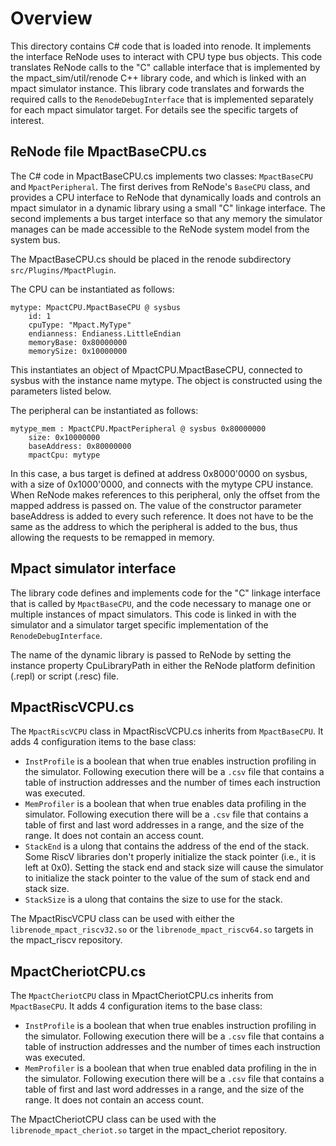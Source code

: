 # Overview

This directory contains C# code that is loaded into renode. It implements the
interface ReNode uses to interact with CPU type bus objects. This code
translates ReNode calls to the "C" callable interface that is implemented by the
mpact_sim/util/renode C++ library code, and which is linked with an mpact
simulator instance. This library code translates and forwards the required calls
to the `RenodeDebugInterface` that is implemented separately for each mpact
simulator target. For details see the specific targets of interest.

## ReNode file MpactBaseCPU.cs

The C# code in MpactBaseCPU.cs implements two classes: `MpactBaseCPU` and
`MpactPeripheral`. The first derives from ReNode's `BaseCPU` class, and provides
a CPU interface to ReNode that dynamically loads and controls an mpact simulator
in a dynamic library using a small "C" linkage interface. The second implements
a bus target interface so that any memory the simulator manages can be made
accessible to the ReNode system model from the system bus.

The MpactBaseCPU.cs should be placed in the renode subdirectory
`src/Plugins/MpactPlugin`.

The CPU can be instantiated as follows:

```
mytype: MpactCPU.MpactBaseCPU @ sysbus
    id: 1
    cpuType: "Mpact.MyType"
    endianness: Endianess.LittleEndian
    memoryBase: 0x80000000
    memorySize: 0x10000000
```

This instantiates an object of MpactCPU.MpactBaseCPU, connected to sysbus with
the instance name mytype. The object is constructed using the parameters listed
below.

The peripheral can be instantiated as follows:

```
mytype_mem : MpactCPU.MpactPeripheral @ sysbus 0x80000000
    size: 0x10000000
    baseAddress: 0x80000000
    mpactCpu: mytype
```

In this case, a bus target is defined at address 0x8000'0000 on sysbus, with a
size of 0x1000'0000, and connects with the mytype CPU instance. When ReNode
makes references to this peripheral, only the offset from the mapped address is
passed on. The value of the constructor parameter baseAddress is added to every
such reference. It does not have to be the same as the address to which the
peripheral is added to the bus, thus allowing the requests to be remapped in
memory.

## Mpact simulator interface

The library code defines and implements code for the "C" linkage interface that
is called by `MpactBaseCPU`, and the code necessary to manage one or multiple
instances of mpact simulators. This code is linked in with the simulator and a
simulator target specific implementation of the `RenodeDebugInterface`.

The name of the dynamic library is passed to ReNode by setting the instance
property CpuLibraryPath in either the ReNode platform definition (.repl) or
script (.resc) file.

## MpactRiscVCPU.cs

The `MpactRiscVCPU` class in MpactRiscVCPU.cs inherits from `MpactBaseCPU`. It
adds 4 configuration items to the base class:

*   `InstProfile` is a boolean that when true enables instruction profiling in
    the simulator. Following execution there will be a `.csv` file that contains
    a table of instruction addresses and the number of times each instruction
    was executed.
*   `MemProfiler` is a boolean that when true enables data profiling in the
    simulator. Following execution there will be a `.csv` file that contains a
    table of first and last word addresses in a range, and the size of the
    range. It does not contain an access count.
*   `StackEnd` is a ulong that contains the address of the end of the stack.
    Some RiscV libraries don't properly initialize the stack pointer (i.e., it
    is left at 0x0). Setting the stack end and stack size will cause the
    simulator to initialize the stack pointer to the value of the sum of stack
    end and stack size.
*   `StackSize` is a ulong that contains the size to use for the stack.

The MpactRiscVCPU class can be used with either the `librenode_mpact_riscv32.so`
or the `librenode_mpact_riscv64.so` targets in the mpact_riscv repository.

## MpactCheriotCPU.cs

The `MpactCheriotCPU` class in MpactCheriotCPU.cs inherits from `MpactBaseCPU`.
It adds 4 configuration items to the base class:

*   `InstProfile` is a boolean that when true enables instruction profiling in
    the simulator. Following execution there will be a `.csv` file that contains
    a table of instruction addresses and the number of times each instruction
    was executed.
*   `MemProfiler` is a boolean that when true enabled data profiling in the in
    the simulator. Following execution there will be a `.csv` file that contains
    a table of first and last word addresses in a range, and the size of the
    range. It does not contain an access count.

The MpactCheriotCPU class can be used with the `librenode_mpact_cheriot.so`
target in the mpact_cheriot repository.
